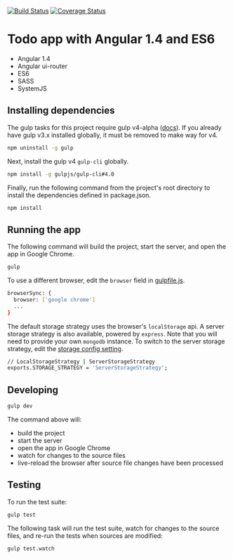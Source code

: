 [![Build Status](https://travis-ci.org/r-park/todo-angular-es6.svg?branch=master)](https://travis-ci.org/r-park/todo-angular-es6)
[![Coverage Status](https://coveralls.io/repos/r-park/todo-angular-es6/badge.svg?branch=master)](https://coveralls.io/r/r-park/todo-angular-es6?branch=master)

# Todo app with Angular 1.4 and ES6
- Angular 1.4
- Angular ui-router
- ES6
- SASS
- SystemJS

## Installing dependencies
The gulp tasks for this project require gulp v4-alpha ([docs](https://github.com/gulpjs/gulp/tree/4.0/docs)). If you already have gulp v3.x installed globally, it must be removed to make way for v4.
```bash
npm uninstall -g gulp
```
Next, install the gulp v4 `gulp-cli` globally.
```bash
npm install -g gulpjs/gulp-cli#4.0
```
Finally, run the following command from the project's root directory to install the dependencies defined in package.json.
```bash
npm install
```

## Running the app
The following command will build the project, start the server, and open the app in Google Chrome.
```bash
gulp
```
To use a different browser, edit the `browser` field in [gulpfile.js](https://github.com/r-park/todo-angular/blob/master/gulpfile.js).
```bash
browserSync: {
  browser: ['google chrome']
  ...
}
```
The default storage strategy uses the browser's `localStorage` api. A server storage strategy is also available, powered by `express`. Note that you will need to provide your own `mongodb` instance. To switch to the server storage strategy, edit the [storage config setting](https://github.com/r-park/todo-angular/blob/master/src/app/config/storage.js).
```bash
// LocalStorageStrategy | ServerStorageStrategy
exports.STORAGE_STRATEGY = 'ServerStorageStrategy';
```

## Developing
```bash
gulp dev
```
The command above will:
- build the project
- start the server
- open the app in Google Chrome
- watch for changes to the source files
- live-reload the browser after source file changes have been processed

## Testing
To run the test suite:
```bash
gulp test
```
The following task will run the test suite, watch for changes to the source files, and re-run the tests when sources are modified:
```bash
gulp test.watch
```
